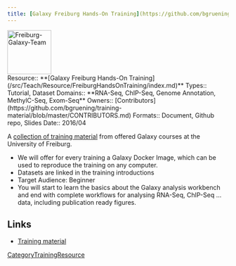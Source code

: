 ```yaml
---
title: [Galaxy Freiburg Hands-On Training](https://github.com/bgruening/training-material)
---
```

<div class='center'>
<a href='https://github.com/bgruening/training-material'><img src="/src/Teach/Resource/FreiburgHandsOnTraining/Freiburg-Galaxy-Team.png" alt="Freiburg-Galaxy-Team" height="100" /></a>
</div>





<div class='deploymentbox'>
 Resource:: **[Galaxy Freiburg Hands-On Training](/src/Teach/Resource/FreiburgHandsOnTraining/index.md)**
 Types:: Tutorial, Dataset
 Domains:: **RNA-Seq, ChIP-Seq, Genome Annotation, MethylC-Seq, Exom-Seq** 
 Owners:: [Contributors](https://github.com/bgruening/training-material/blob/master/CONTRIBUTORS.md)
 Formats:: Document, Github repo, Slides
 Date:: 2016/04
</div>

A [collection of training material](https://github.com/bgruening/training-material) from offered Galaxy courses at the University of Freiburg.

* We will offer for every training a Galaxy Docker Image, which can be used to reproduce the training on any computer.
* Datasets are linked in the training introductions
* Target Audience: Beginner
* You will start to learn the basics about the Galaxy analysis workbench and end with complete workflows for analysing RNA-Seq, ChIP-Seq ... data, including publication ready figures.

## Links

* [Training material](https://github.com/bgruening/training-material)

[CategoryTrainingResource](/src/CategoryTrainingResource/index.md)
